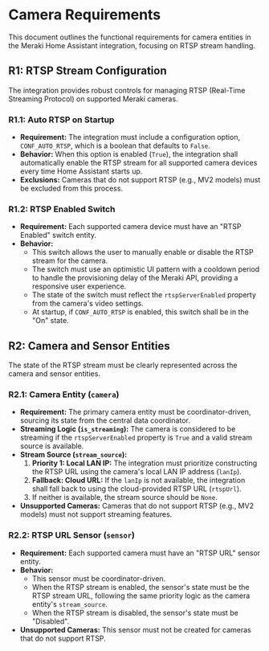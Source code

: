 # Camera Requirements

This document outlines the functional requirements for camera entities in the Meraki Home Assistant integration, focusing on RTSP stream handling.

## R1: RTSP Stream Configuration

The integration provides robust controls for managing RTSP (Real-Time Streaming Protocol) on supported Meraki cameras.

### R1.1: Auto RTSP on Startup
- **Requirement:** The integration must include a configuration option, `CONF_AUTO_RTSP`, which is a boolean that defaults to `False`.
- **Behavior:** When this option is enabled (`True`), the integration shall automatically enable the RTSP stream for all supported camera devices every time Home Assistant starts up.
- **Exclusions:** Cameras that do not support RTSP (e.g., MV2 models) must be excluded from this process.

### R1.2: RTSP Enabled Switch
- **Requirement:** Each supported camera device must have an "RTSP Enabled" switch entity.
- **Behavior:**
    - This switch allows the user to manually enable or disable the RTSP stream for the camera.
    - The switch must use an optimistic UI pattern with a cooldown period to handle the provisioning delay of the Meraki API, providing a responsive user experience.
    - The state of the switch must reflect the `rtspServerEnabled` property from the camera's video settings.
    - At startup, if `CONF_AUTO_RTSP` is enabled, this switch shall be in the "On" state.

## R2: Camera and Sensor Entities

The state of the RTSP stream must be clearly represented across the camera and sensor entities.

### R2.1: Camera Entity (`camera`)
- **Requirement:** The primary camera entity must be coordinator-driven, sourcing its state from the central data coordinator.
- **Streaming Logic (`is_streaming`):** The camera is considered to be streaming if the `rtspServerEnabled` property is `True` and a valid stream source is available.
- **Stream Source (`stream_source`):**
    1.  **Priority 1: Local LAN IP:** The integration must prioritize constructing the RTSP URL using the camera's local LAN IP address (`lanIp`).
    2.  **Fallback: Cloud URL:** If the `lanIp` is not available, the integration shall fall back to using the cloud-provided RTSP URL (`rtspUrl`).
    3.  If neither is available, the stream source should be `None`.
- **Unsupported Cameras:** Cameras that do not support RTSP (e.g., MV2 models) must not support streaming features.

### R2.2: RTSP URL Sensor (`sensor`)
- **Requirement:** Each supported camera must have an "RTSP URL" sensor entity.
- **Behavior:**
    - This sensor must be coordinator-driven.
    - When the RTSP stream is enabled, the sensor's state must be the RTSP stream URL, following the same priority logic as the camera entity's `stream_source`.
    - When the RTSP stream is disabled, the sensor's state must be "Disabled".
- **Unsupported Cameras:** This sensor must not be created for cameras that do not support RTSP.